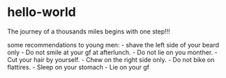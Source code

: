 # hello-world
The journey of a thousands miles begins with one step!!! 

some recommendations to young men:
    - shave the left side  of your beard only
    - Do not smile at your gf at afterlunch. 
    - Do not lie on you monther.
    - Cut your hair by yourself.
    - Chew on the right side only.
    - Do not bike on flattires. 
    - Sleep on your stomach
    - Lie on your gf
    
